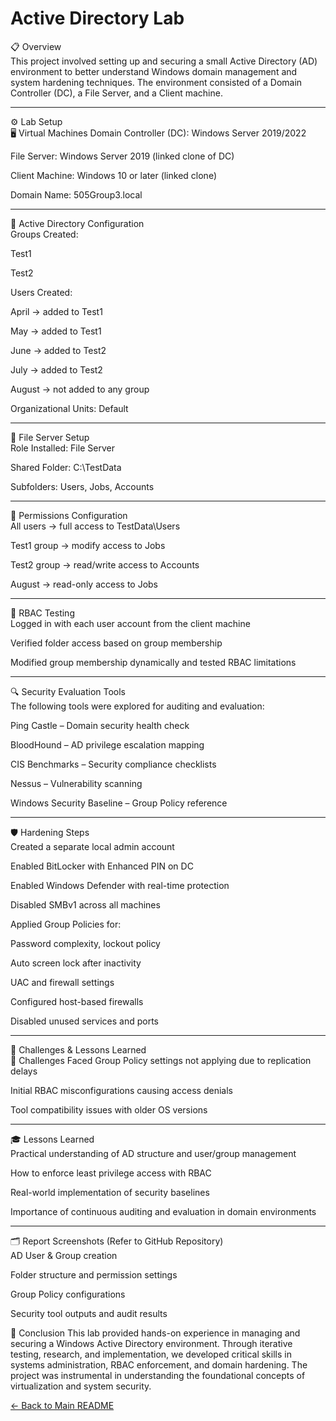 
# Active Directory Lab

📋 Overview <br>
This project involved setting up and securing a small Active Directory (AD) environment to better understand Windows domain management and system hardening techniques. The environment consisted of a Domain Controller (DC), a File Server, and a Client machine.

---

⚙️ Lab Setup <br>
🖥️ Virtual Machines
Domain Controller (DC): Windows Server 2019/2022

File Server: Windows Server 2019 (linked clone of DC)

Client Machine: Windows 10 or later (linked clone)

Domain Name: 505Group3.local

---

🧱 Active Directory Configuration <br>
Groups Created:

Test1

Test2

Users Created:

April → added to Test1

May → added to Test1

June → added to Test2

July → added to Test2

August → not added to any group

Organizational Units: Default

---

📁 File Server Setup <br>
Role Installed: File Server

Shared Folder: C:\TestData

Subfolders: Users, Jobs, Accounts

---

🔐 Permissions Configuration <br>
All users → full access to TestData\Users

Test1 group → modify access to Jobs

Test2 group → read/write access to Accounts

August → read-only access to Jobs

---

🧪 RBAC Testing <br>
Logged in with each user account from the client machine

Verified folder access based on group membership

Modified group membership dynamically and tested RBAC limitations

---

🔍 Security Evaluation Tools <br>
The following tools were explored for auditing and evaluation:

Ping Castle – Domain security health check

BloodHound – AD privilege escalation mapping

CIS Benchmarks – Security compliance checklists

Nessus – Vulnerability scanning

Windows Security Baseline – Group Policy reference

---

🛡️ Hardening Steps <br>
Created a separate local admin account

Enabled BitLocker with Enhanced PIN on DC

Enabled Windows Defender with real-time protection

Disabled SMBv1 across all machines

Applied Group Policies for:

Password complexity, lockout policy

Auto screen lock after inactivity

UAC and firewall settings

Configured host-based firewalls

Disabled unused services and ports

---

🧾 Challenges & Lessons Learned <br>
🔧 Challenges Faced
Group Policy settings not applying due to replication delays

Initial RBAC misconfigurations causing access denials

Tool compatibility issues with older OS versions

---

🎓 Lessons Learned <br>
Practical understanding of AD structure and user/group management

How to enforce least privilege access with RBAC

Real-world implementation of security baselines

Importance of continuous auditing and evaluation in domain environments

---

🗂️ Report Screenshots (Refer to GitHub Repository) <br>
AD User & Group creation

Folder structure and permission settings

Group Policy configurations

Security tool outputs and audit results

📌 Conclusion
This lab provided hands-on experience in managing and securing a Windows Active Directory environment. Through iterative testing, research, and implementation, we developed critical skills in systems administration, RBAC enforcement, and domain hardening. The project was instrumental in understanding the foundational concepts of virtualization and system security.



[← Back to Main README](https://github.com/mmransem09/README.md)

